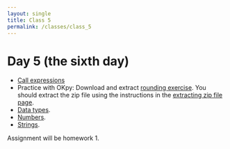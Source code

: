 ```yaml
---
layout: single
title: Class 5
permalink: /classes/class_5
---
```


# Day 5 (the sixth day)

* [Call expressions](../chapters/02/Calls)
* Practice with OKpy: Download and extract [rounding
  exercise](../exercises/rounding.zip).  You should extract the zip file using the instructions in the [extracting zip file page](../extracting).
* [Data types](../chapters/03/data_types).
* [Numbers](../chapters/03/Numbers).
* [Strings](../chapters/03/Strings).

Assignment will be homework 1.
